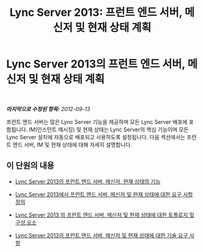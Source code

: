 ﻿---
title: 'Lync Server 2013: 프런트 엔드 서버, 메신저 및 현재 상태 계획'
TOCTitle: 프런트 엔드 서버, 메신저 및 현재 상태 계획
ms:assetid: 8db94c64-61af-4093-ac47-85932d0eae9f
ms:mtpsurl: https://technet.microsoft.com/ko-kr/library/Gg398714(v=OCS.15)
ms:contentKeyID: 49304335
ms.date: 08/24/2015
mtps_version: v=OCS.15
ms.translationtype: HT
---

# Lync Server 2013의 프런트 엔드 서버, 메신저 및 현재 상태 계획

 

_**마지막으로 수정된 항목:** 2012-09-13_

프런트 엔드 서버는 많은 Lync Server 기능을 제공하며 모든 Lync Server 배포에 포함됩니다. IM(인스턴트 메시징) 및 현재 상태는 Lync Server의 핵심 기능이며 모든 Lync Server 설치에 자동으로 배포되고 사용하도록 설정됩니다. 다음 섹션에서는 프런트 엔드 서버, IM 및 현재 상태에 대해 자세히 설명합니다.

## 이 단원의 내용

  - [Lync Server 2013의 프런트 엔드 서버, 메신저, 현재 상태의 기능](lync-server-2013-features-and-functionality-of-front-end-servers-instant-messaging-and-presence.md)

  - [Lync Server 2013에서 프런트 엔드 서버, 메신저 및 현재 상태에 대한 요구 사항 정의](lync-server-2013-defining-your-requirements-for-front-end-servers-instant-messaging-and-presence.md)

  - [Lync Server 2013 의 프런트 엔드 서버, 메신저 및 현재 상태에 대한 토폴로지 및 구성 요소](lync-server-2013-topologies-and-components-for-front-end-servers-instant-messaging-and-presence.md)

  - [Lync Server 2013의 프런트 엔드 서버, 메신저 및 현재 상태에 대한 기술 요구 사항](lync-server-2013-technical-requirements-for-front-end-servers-instant-messaging-and-presence.md)

